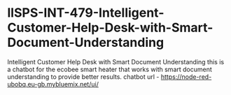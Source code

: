 # llSPS-INT-479-Intelligent-Customer-Help-Desk-with-Smart-Document-Understanding
Intelligent Customer Help Desk with Smart Document Understanding
this is a chatbot for the ecobee smart heater that works with smart document understanding to provide better results.
chatbot url - https://node-red-ubobq.eu-gb.mybluemix.net/ui/
